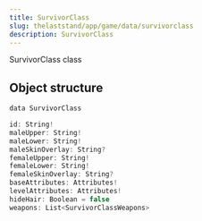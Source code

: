 ```yaml
---
title: SurvivorClass
slug: thelaststand/app/game/data/survivorclass
description: SurvivorClass
---
```


SurvivorClass class

## Object structure

```scala
data SurvivorClass

id: String!
maleUpper: String!
maleLower: String!
maleSkinOverlay: String?
femaleUpper: String!
femaleLower: String!
femaleSkinOverlay: String?
baseAttributes: Attributes!
levelAttributes: Attributes!
hideHair: Boolean = false
weapons: List<SurvivorClassWeapons>

```
